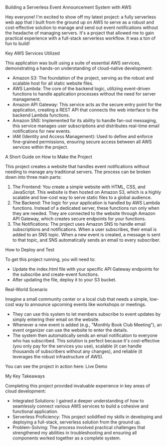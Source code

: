 Building a Serverless Event Announcement System with AWS

Hey everyone! I'm excited to show off my latest project: a fully serverless web app that I built from the ground up on AWS to serve as a robust and cost-effective solution to manage and send out event notifications without the headache of managing servers. It's a project that allowed me to gain practical experience with a full-stack serverless workflow. It was a ton of fun to build!


Key AWS Services Utilized

This application was built using a suite of essential AWS services, demonstrating a hands-on understanding of cloud-native development:
* Amazon S3: The foundation of the project, serving as the robust and scalable host for all static website files.
* AWS Lambda: The core of the backend logic, utilizing event-driven functions to handle application processes without the need for server management.
* Amazon API Gateway: This service acts as the secure entry point for the application, creating a REST API that connects the web interface to the backend Lambda functions.
* Amazon SNS: Implemented for its ability to handle fan-out messaging, this service manages user subscriptions and distributes real-time email notifications for new events.
* IAM (Identity and Access Management): Used to define and enforce fine-grained permissions, ensuring secure access between all AWS services within the project.



A Short Guide on How to Make the Project

This project creates a website that handles event notifications without needing to manage any traditional servers. The process can be broken down into three main parts:
1. The Frontend: You create a simple website with HTML, CSS, and JavaScript. This website is then hosted on Amazon S3, which is a highly scalable and low-cost way to serve static files to a global audience.
2. The Backend: The logic for your application is handled by AWS Lambda functions. Instead of a dedicated server, these functions run only when they are needed. They are connected to the website through Amazon API Gateway, which creates secure endpoints for your functions.
3. The Notifications: The project uses Amazon SNS to handle email subscriptions and notifications. When a user subscribes, their email is added to an SNS topic. When a new event is created, a message is sent to that topic, and SNS automatically sends an email to every subscriber.



How to Deploy and Test

To get this project running, you will need to:
* Update the index.html file with your specific API Gateway endpoints for the subscribe and create-event functions.
* After updating the file, deploy it to your S3 bucket.


Real-World Scenario

Imagine a small community center or a local club that needs a simple, low-cost way to announce upcoming events like workshops or meetings.
* They can use this system to let members subscribe to event updates by simply entering their email on the website.
* Whenever a new event is added (e.g., "Monthly Book Club Meeting"), an event organizer can use the website to enter the details.
* The system then automatically sends an email notification to everyone who has subscribed.
This solution is perfect because it's cost-effective (you only pay for the services you use), scalable (it can handle thousands of subscribers without any changes), and reliable (it leverages the robust infrastructure of AWS).



You can see the project in action here: Live Demo



My Key Takeaways

Completing this project provided invaluable experience in key areas of cloud development:
* Integrated Solutions: I gained a deeper understanding of how to seamlessly connect various AWS services to build a cohesive and functional application.
* Serverless Proficiency: This project solidified my skills in developing and deploying a full-stack, serverless solution from the ground up.
* Problem-Solving: The process involved practical challenges that strengthened my abilities in troubleshooting and ensuring all components worked together as a complete system.

